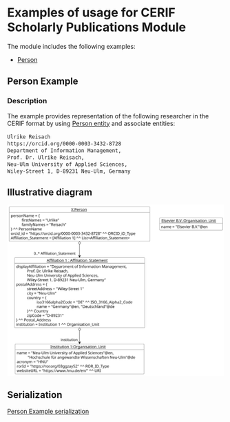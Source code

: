 # Examples of usage for CERIF Scholarly Publications Module

The module includes the following examples:
* [Person](#person-example)

## Person Example

### Description
The example provides representation of the following researcher in the CERIF format by using [Person entity](../entities/Person.md) and associate entities:

````
Ulrike Reisach
https://orcid.org/0000-0003-3432-8728
Department of Information Management, 
Prof. Dr. Ulrike Reisach, 
Neu-Ulm University of Applied Sciences, 
Wiley-Street 1, D-89231 Neu-Ulm, Germany
````


## Illustrative diagram

![Person Example diagram](01_Person/example01.svg)

## Serialization

[Person Example serialization](01_Person/example01.owl)